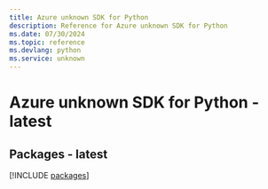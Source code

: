 ```yaml
---
title: Azure unknown SDK for Python
description: Reference for Azure unknown SDK for Python
ms.date: 07/30/2024
ms.topic: reference
ms.devlang: python
ms.service: unknown
---
```

# Azure unknown SDK for Python - latest
## Packages - latest
[!INCLUDE [packages](unknown-index.md)]